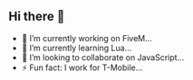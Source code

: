 ## Hi there 👋

- 🔭 I’m currently working on FiveM...
- 🌱 I’m currently learning Lua...
- 👯 I’m looking to collaborate on JavaScript...
- ⚡ Fun fact: I work for T-Mobile...
<!--
**GravityhQ/GravityhQ** is a ✨ _special_ ✨ repository because its `README.md` (this file) appears on your GitHub profile.

Here are some ideas to get you started:

🔭 I’m currently working on FiveM...
🌱 I’m currently learning Lua...
👯 I’m looking to collaborate on JavaScript...
- 🤔 I’m looking for help with ...
- 💬 Ask me about ...
- 📫 How to reach me: ...
- 😄 Pronouns: ...
⚡ Fun fact: I work for T-Mobile...
-->
